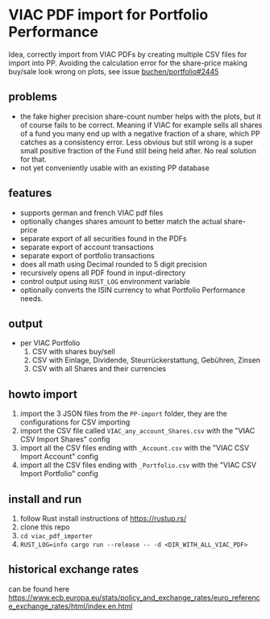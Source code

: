 # VIAC PDF import for Portfolio Performance

Idea, correctly import from VIAC PDFs by creating multiple CSV files for import into PP.
Avoiding the calculation error for the share-price making buy/sale look wrong on plots, see issue [buchen/portfolio#2445](https://github.com/buchen/portfolio/issues/2545)

## problems

- the fake higher precision share-count number helps with the plots, but it of course fails to be correct.
  Meaning if VIAC for example sells all shares of a fund you many end up with a negative fraction of a share, which PP catches as a consistency error. Less obvious but still wrong is a super small positive fraction of the Fund still being held after. No real solution for that.
- not yet conveniently usable with an existing PP database

## features

- supports german and french VIAC pdf files
- optionally changes shares amount to better match the actual share-price
- separate export of all securities found in the PDFs
- separate export of account transactions
- separate export of portfolio transactions
- does all math using Decimal rounded to 5 digit precision
- recursively opens all PDF found in input-directory
- control output using `RUST_LOG` environment variable
- optionally converts the ISIN currency to what Portfolio Performance needs.

## output

- per VIAC Portfolio
  1. CSV with shares buy/sell
  2. CSV with Einlage, Dividende, Steurrückerstattung, Gebühren, Zinsen
  3. CSV with all Shares and their currencies

## howto import

1. import the 3 JSON files from the `PP-import` folder, they are the configurations for CSV importing
2. import the CSV file called `VIAC_any_account_Shares.csv` with the "VIAC CSV Import Shares" config
3. import all the CSV files ending with `_Account.csv` with the "VIAC CSV Import Account" config
4. import all the CSV files ending with `_Portfolio.csv` with the "VIAC CSV Import Portfolio" config

## install and run

1. follow Rust install instructions of https://rustup.rs/
2. clone this repo
3. `cd viac_pdf_importer`
4. `RUST_LOG=info cargo run --release -- -d <DIR_WITH_ALL_VIAC_PDF>`

## historical exchange rates

can be found here <https://www.ecb.europa.eu/stats/policy_and_exchange_rates/euro_reference_exchange_rates/html/index.en.html>
